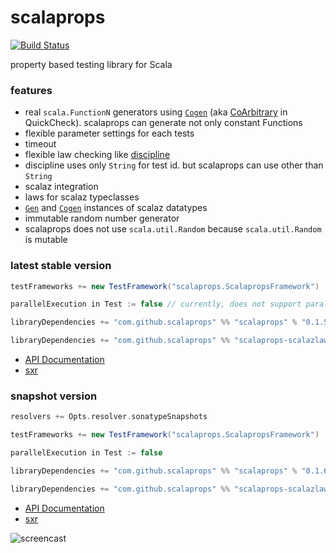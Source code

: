 # scalaprops

[![Build Status](https://secure.travis-ci.org/scalaprops/scalaprops.png)](http://travis-ci.org/scalaprops/scalaprops)

property based testing library for Scala

### features
- real `scala.FunctionN` generators using [`Cogen`](core/src/main/scala/scalaprops/Cogen.scala) (aka [CoArbitrary](https://hackage.haskell.org/package/QuickCheck-2.8.1/docs/Test-QuickCheck-Arbitrary.html#t:CoArbitrary) in QuickCheck). scalaprops can generate not only constant Functions
- flexible parameter settings for each tests
- timeout
- flexible law checking like [discipline](https://github.com/typelevel/discipline)
 - discipline uses only `String` for test id. but scalaprops can use other than `String`
- scalaz integration
 - laws for scalaz typeclasses
 - [`Gen`](core/src/main/scala/scalaprops/Gen.scala) and [`Cogen`](core/src/main/scala/scalaprops/Cogen.scala) instances of scalaz datatypes
- immutable random number generator
 - scalaprops does not use `scala.util.Random` because `scala.util.Random` is mutable


### latest stable version

```scala
testFrameworks += new TestFramework("scalaprops.ScalapropsFramework")

parallelExecution in Test := false // currently, does not support parallel execution

libraryDependencies += "com.github.scalaprops" %% "scalaprops" % "0.1.5" % "test"
```

```scala
libraryDependencies += "com.github.scalaprops" %% "scalaprops-scalazlaws" % "0.1.5" % "test"
```

- [API Documentation](https://oss.sonatype.org/service/local/repositories/releases/archive/com/github/scalaprops/scalaprops-all_2.11/0.1.5/scalaprops-all_2.11-0.1.5-javadoc.jar/!/index.html)
- [sxr](https://oss.sonatype.org/service/local/repositories/releases/archive/com/github/scalaprops/scalaprops-all_2.11/0.1.5/scalaprops-all_2.11-0.1.5-sxr.jar/!/index.html)


### snapshot version

```scala
resolvers += Opts.resolver.sonatypeSnapshots

testFrameworks += new TestFramework("scalaprops.ScalapropsFramework")

parallelExecution in Test := false

libraryDependencies += "com.github.scalaprops" %% "scalaprops" % "0.1.6-SNAPSHOT" % "test"
```

```scala
libraryDependencies += "com.github.scalaprops" %% "scalaprops-scalazlaws" % "0.1.6-SNAPSHOT" % "test"
```


- [API Documentation](https://oss.sonatype.org/service/local/repositories/snapshots/archive/com/github/scalaprops/scalaprops-all_2.11/0.1.6-SNAPSHOT/scalaprops-all_2.11-0.1.6-SNAPSHOT-javadoc.jar/!/index.html)
- [sxr](https://oss.sonatype.org/service/local/repositories/snapshots/archive/com/github/scalaprops/scalaprops-all_2.11/0.1.6-SNAPSHOT/scalaprops-all_2.11-0.1.6-SNAPSHOT-sxr.jar/!/index.html)


![screencast](https://raw.githubusercontent.com/scalaprops/scalaprops/master/screencast.gif)
